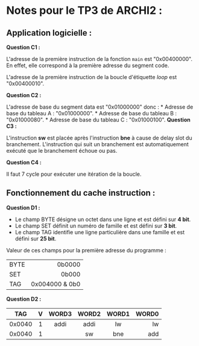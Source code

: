 Notes pour le TP3 de ARCHI2 :
==============================

## Application logicielle :

__Question C1 :__

L'adresse de la première instruction de la fonction `main` est "0x00400000".
En effet, elle correspond à la première adresse du segment code.

L'adresse de la première instruction de la boucle d'étiquette *loop* est "0x00400010".

__Question C2 :__

L'adresse de base du segment data est "0x01000000" donc :
	* Adresse de base du tableau A : "0x01000000".
	* Adresse de base du tableau B : "0x01000080".
	* Adresse de base du tableau C : "0x01000100".
__Question C3 :__

L'instruction **sw** est placée après l'instruction **bne** à cause de delay slot du branchement. L'instruction qui suit un branchement est automatiquement exécuté que le branchement échoue ou pas.

__Question C4 :__

Il faut 7 cycle pour exécuter une itération de la boucle.

## Fonctionnement du cache instruction :

__Question D1 :__

* Le champ BYTE désigne un octet dans une ligne et est défini sur **4 bit**.
* Le champ SET définit un numéro de famille et est défini sur **3 bit**.
* Le champ TAG identifie une ligne particulière dans une famille et est défini sur **25 bit**.

Valeur de ces champs pour la première adresse du programme  :

|	|		  |
|-------|----------------:|
| BYTE	| 0b0000 	  |	
| SET	| 0b000 	  |
| TAG	| 0x004000 & 0b0  |  

__Question D2 :__

|  TAG   | V | WORD3 | WORD2 | WORD1 | WORD0 |
|--------|:-:|:-----:|:-----:|:-----:|------:|
| 0x0040 | 1 | addi  | addi  | lw    | lw    |
| 0x0040 | 1 |       | sw    | bne   | add   |

